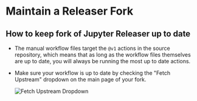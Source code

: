 # Maintain a Releaser Fork

## How to keep fork of Jupyter Releaser up to date

- The manual workflow files target the `@v1` actions in the source repository, which means that as long as
  the workflow files themselves are up to date, you will always be running the most up to date actions.

- Make sure your workflow is up to date by checking the "Fetch Upstream" dropdown on the main page of your fork.

  ![Fetch Upstream Dropdown](../images/fork_fetch.png)

